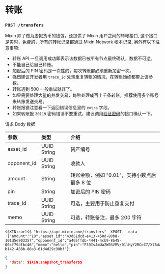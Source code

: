 # 转账

### `POST /transfers` 

Mixin 除了做为虚拟货币的钱包，还提供了 Mixin 用户之间的转帐接口, 这个接口是实时，免费的，所有的转帐记录都通过 Mixin Network 帐本记录, 另外有以下注意事项:

- 转账 API 一旦调用成功即表示该数据已被所有节点最终确认，数据不可逆。
- 不能自己给自己转账。
- 加密后的 PIN 密码是一次性的，每次转账都必须重新加密一次。
- 强烈建议开发者用 `trace_id` 处理重复转账的情况，在转账始终都带上该参数。
- 转账遇到 500 一般重试就好了。
- 如果需要处理大量的并发交易，每秒处理成百上千条转账，推荐使用多个账号来转账发送交易。
- 转账报错注意看一下返回错误信息里的 `extra` 字段。
- 如果转账报 `20119` 密码错误不要重试，建议调用[验证密码](./pin-verify)的接口确认一下。

请求 Body 数据

| 参数 | 类型 | 介绍 |
| :----- | :---- | :---- |
| asset_id | UUID String | 资产编号 |
| opponent_id | UUID String | 收款人 |
| amount | String | 转账金额，例如 "0.01"，支持小数点后最多 8 位 |
| pin | String | 加密后的 PIN 密码 |
| trace_id | UUID String | 可选，主要用于防止重复支付 |
| memo | UUID String | 可选，转账备注，最多 200 字符 |

```
$$XIN:curl$$ "https://api.mixin.one/transfers" -XPOST --data '{"amount":"10","asset_id":"43d61dcd-e413-450d-80b8-101d5e903357","opponent_id":"a465ffdb-4441-4cb9-8b45-00cf79dfbc46","memo":"hello","pin":"F39IsJmUaZW03VMV/01lHyY2RCoZ7/X764akX+EmthIc4uVsWAWQTM/IxX5Z9C1y","trace_id":"7c67e8e8-b142-488b-80a3-61d4d29c90bf"}'
```

```json
{
  "data": $$XIN:snapshot_transfer$$
}
```

